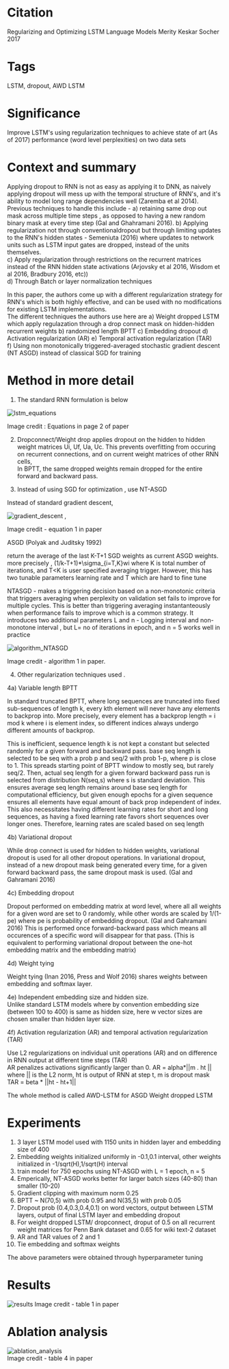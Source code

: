 # Citation  

Regularizing and Optimizing LSTM Language Models
Merity Keskar Socher 2017


# Tags  

LSTM, dropout, AWD LSTM

# Significance

Improve LSTM's using regularization techniques to achieve state of art (As of 2017) performance (word level perplexities) 
on two data sets

# Context and summary  

Applying dropout to RNN is not as easy as applying it to DNN, as naively applying dropout will mess up with the temporal
structure of RNN's, and it's ability to model long range dependencies well (Zaremba et al 2014). 
Previous techniques to handle this include - 
a) retaining same drop out mask across multiple time steps , as opposed to having a new random binary mask at every time step (Gal and Ghahramani 2016). 
b) Applying regularization not through conventionaldropout but through limiting updates to the RNN's hidden states - Semeniuta (2016) where updates to network units such as LSTM input gates are dropped, instead
of the units themselves.  
c) Apply regularization through restrictions on the recurrent matrices instead of the RNN hidden state activations (Arjovsky et al 2016, Wisdom et al 2016, Bradbury 2016, etc))  
d) Through Batch or layer normalization techniques  

In this paper, the authors come up with a different regularization strategy for RNN's which is both highly effective, 
and can be used with no modifications for existing LSTM implementations.  
The different techniques the authors use here are 
a) Weight dropped LSTM which apply regulazation through a drop connect mask on hidden-hidden recurrent weights 
b) randomized length BPTT
c) Embedding dropout
d) Activation regularization (AR)
e) Temporal activation regularization (TAR)  
f) Using non monotonically triggered-averaged stochastic gradient descent (NT ASGD) instead of classical SGD for training  



# Method in more detail

1)  The standard RNN formulation is below   

![lstm_equations](awdlstm_pic1.png "Image Credit Page 2 in paper")    

Image credit : Equations in page 2 of paper  

2) Dropconnect/Weight drop applies dropout on the hidden to hidden weight matrices Ui, Uf, Ua, Uc. 
This prevents overfitting from occuring on recurrent connections, and on current weight matrices of other RNN cells,  
In BPTT, the same dropped weights remain dropped for the entire forward and backward pass. 

3) Instead of using SGD for optimization , use NT-ASGD

Instead of standard gradient descent, 

![gradient_descent](awdlstm_pic2.png "Image Credit Equation 1 in paper")   ,

Image credit - equation 1 in paper

ASGD (Polyak and Juditsky 1992)

return the average of the last K-T+1 SGD weights as current ASGD weights. more  precisely , (1/k-T+1)*\sigma_{i=T,K}wi
where  K is total number of iterations, and T<K is user specified averaging trigger.   However, this has two tunable parameters
learning rate and T which are hard to fine tune  

NTASGD - makes a triggering decision based on a non-monotonic criteria  that triggers averaging when perplexity on validation set
fails to improve for multiple cycles.  This is better than triggering averaging instantanteously when performance fails to improve which is a common strategy. 
It introduces two additional parameters L and n - Logging interval and non-monotone interval , but L= no of iterations in epoch, and n = 5 works well in practice

![algorithm_NTASGD](awdlstm_pic3.png "Image Credit Algorithm 1 in paper")   

Image credit - algorithm 1 in paper. 




4) Other regularization techniques used . 

4a) Variable length BPTT  

In standard truncated BPTT, where long sequences are truncated into fixed sub-sequences of length k, 
every kth element will never have any elements to backprop into. More precisely, every element
has a backprop length = i mod k where i is element index, so different indices always undergo different amounts of backprop. 

This is inefficient, sequence length k is not kept a constant but selected randomly  for a given forward and backward pass. 
base seq length is selected to be seq with a prob p and seq/2 with prob 1-p, where p is close to 1. 
This spreads starting point of BPTT window to mostly seq, but rarely seq/2. Then, actual seq length for a given forward backward pass run is selected from distribution N(seq,s) 
where s is standard deviation. This ensures average seq length remains around base seq length for computational efficiency, but given enough epochs for a given sequence ensures all 
elements have equal amount of back prop independent of index.  
This also necessitates having different learning rates for short and long sequences, as having a fixed learning rate favors
short sequences over longer ones. Therefore, learning rates are scaled based on seq length  


4b) Variational dropout

While drop connect is used for hidden to hidden weights, variational dropout is used for all other dropout operations. 
In variational dropout, instead of a new dropout mask being generated every time, for a given forward backward pass, 
the same dropout mask is used.  (Gal and Gahramani 2016)

4c) Embedding dropout  

Dropout performed on embedding matrix at word level, where all all weights for a given word are set to 0 randomly, while
other words are scaled by 1/(1-pe) where pe is probability of embedding dropout.  (Gal and Gahramani 2016)
This is performed once  forward-backward pass  which means all occurences of a specific word will disappear for that pass. 
(This is equivalent to performing variational dropout between the one-hot embedding matrix and the embedding matrix)  

4d) Weight tying  

Weight tying (Inan 2016, Press and Wolf 2016) shares weights between embedding and softmax layer. 

4e) Independent embedding size and hidden size.  
Unlike standard LSTM models where by convention embedding size (between 100 to 400) is same as hidden size,
here w vector sizes are chosen smaller than hidden layer size.  


4f) Activation regularization (AR) and temporal activation regularization (TAR) 

Use L2 regularizations on individual unit operations (AR) and on difference in RNN output at different time steps (TAR)  
AR penalizes activations significantly larger than 0. AR = alpha*||m . ht || where || is the L2 norm, ht is output of RNN at step t, m is dropout mask
TAR =   beta * ||ht - ht+1||


The whole method is called AWD-LSTM for ASGD Weight dropped LSTM



# Experiments

1) 3 layer LSTM model used with 1150 units in hidden layer and embedding size of 400  
2) Embedding weights initialized uniformly in -0.1,0.1 interval, other weights initialized in -1/sqrt(H),1/sqrt(H) interval  
3) train model for 750 epochs using NT-ASGD with L = 1 epoch, n = 5 
4) Emperically, NT-ASGD works better for larger batch sizes (40-80) than smaller (10-20)  
5) Gradient clipping with maximum norm 0.25
6) BPTT ~ N(70,5) with prob 0.95 and N(35,5) with prob 0.05
7) Dropout prob (0.4,0.3,0.4,0.1) on word vectors, output between LSTM layers, output of final LSTM layer and embedding dropout
8) For weight dropped LSTM/ dropconnect, droput of 0.5 on all recurrent weight matrices for Penn Bank dataset and 0.65 for wiki text-2 dataset
9) AR and TAR values of 2 and 1
10) Tie embedding and softmax weights  

The above parameters were obtained through hyperparameter tuning  


# Results  

![results](awdlstm_pic4.png "Image Credit Table 1 in paper") 
Image credit - table 1 in paper  


# Ablation analysis  

![ablation_analysis](awdlstm_pic5.png "Image Credit Table 4 in paper")  
Image credit - table 4 in paper



